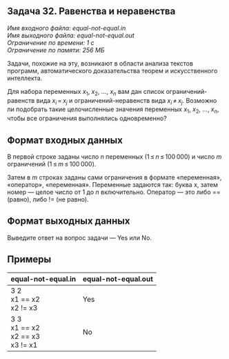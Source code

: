 
## Задача 32. Равенства и неравенства

*Имя входного файла:  equal-not-equal.in  
Имя выходного файла:  equal-not-equal.out  
Ограничение по времени: 1 с  
Ограничение по памяти: 256 МБ*  

Задачи, похожие на эту, возникают в области анализа текстов программ, автоматического доказательства теорем и искусственного интеллекта.

Для набора переменных  _x_$_1$,  _x_$_2$, …,  _x_$_n$  вам дан список ограничений-равенств вида  _x_$_i$ = _x_$_j$  и ограничений-неравенств вида  _x_$_i$ ≠ _x_$_j$. Возможно ли подобрать такие целочисленные значения переменных  _x_$_1$,  _x_$_2$, …,  _x_$_n$, чтобы все ограничения выполнялись одновременно?

## Формат входных данных

В первой строке заданы число _n_  переменных (1 ≤ _n_ ≤ 100 000) и число _m_  ограничений (1 ≤ _m_ ≤ 100 000).

Затем в  _m_ строках заданы сами ограничения в формате «переменная», «оператор», «переменная». Переменные задаются так: буква  x, затем номер — целое число от 1  до _n_  включительно. Оператор — это либо  ==  (равно), либо  !=  (не равно).

## Формат выходных данных

Выведите ответ на вопрос задачи —  Yes  или  No.

## Примеры

|            equal-not-equal.in           | equal-not-equal.out |
|:--------------------------------------- |:------------------- |
| 3 2<br>x1 == x2<br>x2 != x3             | Yes                 |
| 3 3<br>x1 == x2<br>x2 == x3<br>x3 != x1 | No                  |

